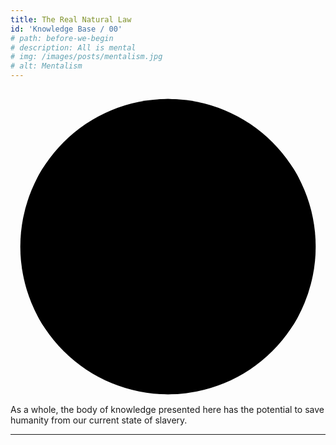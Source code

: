 ```yaml
---
title: The Real Natural Law
id: 'Knowledge Base / 00'
# path: before-we-begin
# description: All is mental
# img: /images/posts/mentalism.jpg
# alt: Mentalism
---
```


<div class="mt-10 mb-24 w-40 h-40 md:w-56 md:h-56 lg:w-72 lg:h-72 xl:w-80 xl:h-80">
  <svg xmlns:xlink="http://www.w3.org/1999/xlink" viewBox="0 0 546 546" class="stroke-[10] fill-none stroke-black dark:stroke-white">
    <ellipse class="sol-ment oval oval-sm fill-none" rx="128" ry="128" cx="273" cy="273"/>
    <ellipse class="sol-corr oval oval-sm fill-none" rx="128" ry="128" cx="273" cy="145"/>
    <ellipse class="sol-vibr oval oval-sm fill-none" rx="128" ry="128" cx="384" cy="209"/>
    <ellipse class="sol-pola oval oval-sm fill-none" rx="128" ry="128" cx="384" cy="337"/>
    <ellipse class="sol-rhyt oval oval-sm fill-none" rx="128" ry="128" cx="273" cy="401"/>
    <ellipse class="sol-caus oval oval-sm fill-none" rx="128" ry="128" cx="162" cy="337"/>
    <ellipse class="sol-gend oval oval-sm fill-none" rx="128" ry="128" cx="162" cy="209"/>
    <ellipse class="sol-care oval oval-lg fill-none" rx="256" ry="256" cx="273" cy="273"/>
  </svg>
</div>

<div class="flex px-4 py-2 mb-8 font-mono text-xs border">
  As a whole, the body of knowledge presented here has the potential to save humanity from our current state of slavery.
</div>

<hr class="my-8 border border-b-4">
